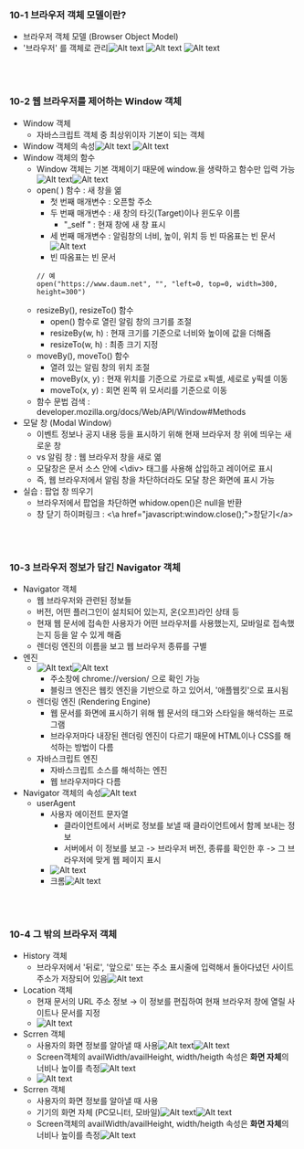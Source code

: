 <br/>

### 10-1 브라우저 객체 모델이란?
- 브라우저 객체 모델 (Browser Object Model)
- '브라우저' 를 객체로 관리![Alt text](image.png) ![Alt text](image-1.png) ![Alt text](image-2.png)

<br/>
<br/>

### 10-2 웹 브라우저를 제어하는 Window 객체
- Window 객체
  - 자바스크립트 객체 중 최상위이자 기본이 되는 객체
- Window 객체의 속성![Alt text](image-3.png) ![Alt text](image-4.png)
- Window 객체의 함수
  - Window 객체는 기본 객체이기 때문에 window.을 생략하고 함수만 입력 가능![Alt text](image-5.png)![Alt text](image-6.png)
  - open( ) 함수 : 새 창을 엶
    - 첫 번째 매개변수 : 오픈할 주소
    - 두 번째 매개변수 : 새 창의 타깃(Target)이나 윈도우 이름
      - "_self " : 현재 창에 새 창 표시
    - 세 번째 매개변수 : 알림창의 너비, 높이, 위치 등 빈 따옴표는 빈 문서![Alt text](image-7.png)
    - 빈 따옴표는 빈 문서
    ```
    // 예
    open("https://www.daum.net", "", "left=0, top=0, width=300, height=300")
    ```
  - resizeBy(), resizeTo() 함수
    - open() 함수로 열린 알림 창의 크기를 조절
    - resizeBy(w, h) : 현재 크기를 기준으로 너비와 높이에 값을 더해줌
    - resizeTo(w, h) : 최종 크기 지정
  - moveBy(), moveTo() 함수
    - 열려 있는 알림 창의 위치 조절
    - moveBy(x, y) : 현재 위치를 기준으로 가로로 x픽셀, 세로로 y픽셀 이동
    - moveTo(x, y) : 회면 왼쪽 위 모서리를 기준으로 이동
  - 함수 문법 검색 : developer.mozilla.org/docs/Web/API/Window#Methods
- 모달 창 (Modal Window)
  - 이벤트 정보나 공지 내용 등을 표시하기 위해 현재 브라우저 창 위에 띄우는 새로운 창
  - vs 알림 창 : 웹 브라우저 창을 새로 엶
  - 모달창은 문서 소스 안에 <\div> 태그를 사용해 삽입하고 레이어로 표시
  - 즉, 웹 브라우저에서 알림 창을 차단하더라도 모달 창은 화면에 표시 가능
- 실습 : 팝업 창 띄우기
  - 브라우저에서 팝업을 차단하면 whidow.open()은 null을 반환
  - 창 닫기 하이퍼링크 : <\a href="javascript:window.close();">창닫기<\/a>

<br/>
<br/>

### 10-3 브라우저 정보가 담긴 Navigator 객체
- Navigator 객체
  - 웹 브라우저와 관련된 정보들
  - 버전, 어떤 플러그인이 설치되어 있는지, 온(오프)라인 상태 등
  - 현재 웹 문서에 접속한 사용자가 어떤 브라우저를 사용했는지, 모바일로 접속했는지 등을 알 수 있게 해줌
  - 렌더링 엔진의 이름을 보고 웹 브라우저 종류를 구별
- 엔진
  - ![Alt text](image-8.png)![Alt text](image-9.png)
    - 주소창에 chrome://version/ 으로 확인 가능
    - 블링크 엔진은 웹킷 엔진을 기반으로 하고 있어서, '애플웹킷'으로 표시됨
  - 렌더링 엔진 (Rendering Engine)
    - 웹 문서를 화면에 표시하기 위해 웹 문서의 태그와 스타일을 해석하는 프로그램
    - 브라우저마다 내장된 렌더링 엔진이 다르기 때문에 HTML이나 CSS를 해석하는 방법이 다름
  - 자바스크립트 엔진
    - 자바스크립트 소스를 해석하는 엔진
    - 웹 브라우저마다 다름
- Navigator 객체의 속성![Alt text](image-10.png)
  - userAgent
    - 사용자 에이전트 문자열
      - 클라이언트에서 서버로 정보를 보낼 때 클라이언트에서 함께 보내는 정보
      - 서버에서 이 정보를 보고 -> 브라우저 버전, 종류를 확인한 후 -> 그 브라우저에 맞게 웹 페이지 표시
    - ![Alt text](image-11.png)
    - 크롬![Alt text](image-12.png)

<br/>
<br/>

### 10-4 그 밖의 브라우저 객체
- History 객체
  - 브라우저에서 '뒤로', '앞으로' 또는 주소 표시줄에 입력해서 돌아다녔던 사이트 주소가 저장되어 있음![Alt text](image-13.png)
- Location 객체
  - 현재 문서의 URL 주소 정보 → 이 정보를 편집하여 현재 브라우저 창에 열릴 사이트나 문서를 지정
  - ![Alt text](image-14.png)
- Scrren 객체
  - 사용자의 화면 정보를 알아낼 때 사용![Alt text](image-15.png)![Alt text](image-16.png)
  - Screen객체의 availWidth/availHeight, width/heigth 속성은 **화면 자체**의 너비나 높이를 측정![Alt text](image-18.png)
  - ![Alt text](image-14.png)
- Scrren 객체
  - 사용자의 화면 정보를 알아낼 때 사용
  - 기기의 화면 자체 (PC모니터, 모바일)![Alt text](image-15.png)![Alt text](image-16.png)
  - Screen객체의 availWidth/availHeight, width/heigth 속성은 **화면 자체**의 너비나 높이를 측정![Alt text](image-18.png)


